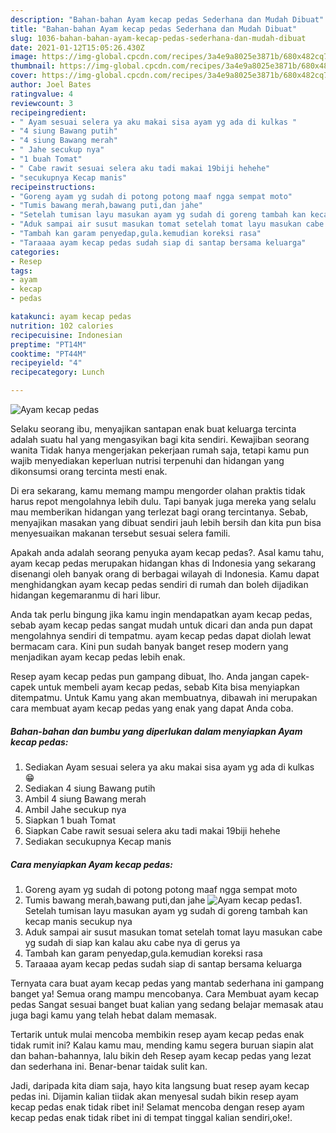 ```yaml
---
description: "Bahan-bahan Ayam kecap pedas Sederhana dan Mudah Dibuat"
title: "Bahan-bahan Ayam kecap pedas Sederhana dan Mudah Dibuat"
slug: 1036-bahan-bahan-ayam-kecap-pedas-sederhana-dan-mudah-dibuat
date: 2021-01-12T15:05:26.430Z
image: https://img-global.cpcdn.com/recipes/3a4e9a8025e3871b/680x482cq70/ayam-kecap-pedas-foto-resep-utama.jpg
thumbnail: https://img-global.cpcdn.com/recipes/3a4e9a8025e3871b/680x482cq70/ayam-kecap-pedas-foto-resep-utama.jpg
cover: https://img-global.cpcdn.com/recipes/3a4e9a8025e3871b/680x482cq70/ayam-kecap-pedas-foto-resep-utama.jpg
author: Joel Bates
ratingvalue: 4
reviewcount: 3
recipeingredient:
- " Ayam sesuai selera ya aku makai sisa ayam yg ada di kulkas "
- "4 siung Bawang putih"
- "4 siung Bawang merah"
- " Jahe secukup nya"
- "1 buah Tomat"
- " Cabe rawit sesuai selera aku tadi makai 19biji hehehe"
- "secukupnya Kecap manis"
recipeinstructions:
- "Goreng ayam yg sudah di potong potong maaf ngga sempat moto"
- "Tumis bawang merah,bawang puti,dan jahe"
- "Setelah tumisan layu masukan ayam yg sudah di goreng tambah kan kecap manis secukup nya"
- "Aduk sampai air susut masukan tomat setelah tomat layu masukan cabe yg sudah di siap kan kalau aku cabe nya di gerus ya"
- "Tambah kan garam penyedap,gula.kemudian koreksi rasa"
- "Taraaaa ayam kecap pedas sudah siap di santap bersama keluarga"
categories:
- Resep
tags:
- ayam
- kecap
- pedas

katakunci: ayam kecap pedas 
nutrition: 102 calories
recipecuisine: Indonesian
preptime: "PT14M"
cooktime: "PT44M"
recipeyield: "4"
recipecategory: Lunch

---
```



![Ayam kecap pedas](https://img-global.cpcdn.com/recipes/3a4e9a8025e3871b/680x482cq70/ayam-kecap-pedas-foto-resep-utama.jpg)

Selaku seorang ibu, menyajikan santapan enak buat keluarga tercinta adalah suatu hal yang mengasyikan bagi kita sendiri. Kewajiban seorang  wanita Tidak hanya mengerjakan pekerjaan rumah saja, tetapi kamu pun wajib menyediakan keperluan nutrisi terpenuhi dan hidangan yang dikonsumsi orang tercinta mesti enak.

Di era  sekarang, kamu memang mampu mengorder olahan praktis tidak harus repot mengolahnya lebih dulu. Tapi banyak juga mereka yang selalu mau memberikan hidangan yang terlezat bagi orang tercintanya. Sebab, menyajikan masakan yang dibuat sendiri jauh lebih bersih dan kita pun bisa menyesuaikan makanan tersebut sesuai selera famili. 



Apakah anda adalah seorang penyuka ayam kecap pedas?. Asal kamu tahu, ayam kecap pedas merupakan hidangan khas di Indonesia yang sekarang disenangi oleh banyak orang di berbagai wilayah di Indonesia. Kamu dapat menghidangkan ayam kecap pedas sendiri di rumah dan boleh dijadikan hidangan kegemaranmu di hari libur.

Anda tak perlu bingung jika kamu ingin mendapatkan ayam kecap pedas, sebab ayam kecap pedas sangat mudah untuk dicari dan anda pun dapat mengolahnya sendiri di tempatmu. ayam kecap pedas dapat diolah lewat bermacam cara. Kini pun sudah banyak banget resep modern yang menjadikan ayam kecap pedas lebih enak.

Resep ayam kecap pedas pun gampang dibuat, lho. Anda jangan capek-capek untuk membeli ayam kecap pedas, sebab Kita bisa menyiapkan ditempatmu. Untuk Kamu yang akan membuatnya, dibawah ini merupakan cara membuat ayam kecap pedas yang enak yang dapat Anda coba.

<!--inarticleads1-->

##### Bahan-bahan dan bumbu yang diperlukan dalam menyiapkan Ayam kecap pedas:

1. Sediakan  Ayam sesuai selera ya aku makai sisa ayam yg ada di kulkas 😁
1. Sediakan 4 siung Bawang putih
1. Ambil 4 siung Bawang merah
1. Ambil  Jahe secukup nya
1. Siapkan 1 buah Tomat
1. Siapkan  Cabe rawit sesuai selera aku tadi makai 19biji hehehe
1. Sediakan secukupnya Kecap manis




<!--inarticleads2-->

##### Cara menyiapkan Ayam kecap pedas:

1. Goreng ayam yg sudah di potong potong maaf ngga sempat moto
1. Tumis bawang merah,bawang puti,dan jahe
<img src="https://img-global.cpcdn.com/steps/150f87c662e64c38/160x128cq70/ayam-kecap-pedas-langkah-memasak-2-foto.jpg" alt="Ayam kecap pedas">1. Setelah tumisan layu masukan ayam yg sudah di goreng tambah kan kecap manis secukup nya
1. Aduk sampai air susut masukan tomat setelah tomat layu masukan cabe yg sudah di siap kan kalau aku cabe nya di gerus ya
1. Tambah kan garam penyedap,gula.kemudian koreksi rasa
1. Taraaaa ayam kecap pedas sudah siap di santap bersama keluarga




Ternyata cara buat ayam kecap pedas yang mantab sederhana ini gampang banget ya! Semua orang mampu mencobanya. Cara Membuat ayam kecap pedas Sangat sesuai banget buat kalian yang sedang belajar memasak atau juga bagi kamu yang telah hebat dalam memasak.

Tertarik untuk mulai mencoba membikin resep ayam kecap pedas enak tidak rumit ini? Kalau kamu mau, mending kamu segera buruan siapin alat dan bahan-bahannya, lalu bikin deh Resep ayam kecap pedas yang lezat dan sederhana ini. Benar-benar taidak sulit kan. 

Jadi, daripada kita diam saja, hayo kita langsung buat resep ayam kecap pedas ini. Dijamin kalian tiidak akan menyesal sudah bikin resep ayam kecap pedas enak tidak ribet ini! Selamat mencoba dengan resep ayam kecap pedas enak tidak ribet ini di tempat tinggal kalian sendiri,oke!.

